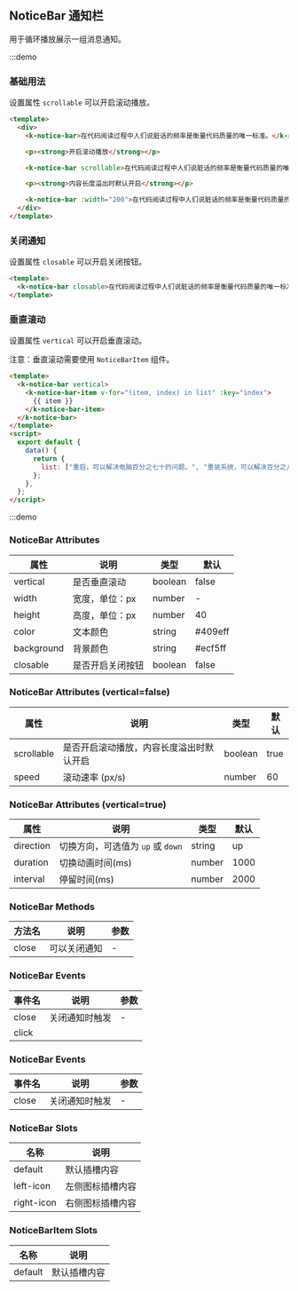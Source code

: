 ## NoticeBar 通知栏

用于循环播放展示一组消息通知。

:::demo

### 基础用法

设置属性 `scrollable` 可以开启滚动播放。

```html
<template>
  <div>
    <k-notice-bar>在代码阅读过程中人们说脏话的频率是衡量代码质量的唯一标准。</k-notice-bar>

    <p><strong>开启滚动播放</strong></p>

    <k-notice-bar scrollable>在代码阅读过程中人们说脏话的频率是衡量代码质量的唯一标准。</k-notice-bar>

    <p><strong>内容长度溢出时默认开启</strong></p>

    <k-notice-bar :width="200">在代码阅读过程中人们说脏话的频率是衡量代码质量的唯一标准。</k-notice-bar>
  </div>
</template>
```

### 关闭通知

设置属性 `closable` 可以开启关闭按钮。

```html
<template>
  <k-notice-bar closable>在代码阅读过程中人们说脏话的频率是衡量代码质量的唯一标准。</k-notice-bar>
</template>
```

### 垂直滚动

设置属性 `vertical` 可以开启垂直滚动。

注意：垂直滚动需要使用 `NoticeBarItem` 组件。

```html
<template>
  <k-notice-bar vertical>
    <k-notice-bar-item v-for="(item, index) in list" :key="index">
      {{ item }}
    </k-notice-bar-item>
  </k-notice-bar>
</template>
<script>
  export default {
    data() {
      return {
        list: ["重启，可以解决电脑百分之七十的问题。", "重装系统，可以解决百分之八十的问题。", "换个电脑，可以解决百分之九十的问题。", "解决掉提出bug的人，可以解决百分之一百的问题。"],
      };
    },
  };
</script>
```

:::demo

### NoticeBar Attributes

| 属性       | 说明             | 类型    | 默认     |
| ---------- | ---------------- | ------- | -------- |
| vertical   | 是否垂直滚动     | boolean | false    |
| width      | 宽度，单位：px   | number  | -        |
| height     | 高度，单位：px   | number  | 40       |
| color      | 文本颜色         | string  | \#409eff |
| background | 背景颜色         | string  | \#ecf5ff |
| closable   | 是否开启关闭按钮 | boolean | false    |

### NoticeBar Attributes (vertical=false)

| 属性       | 说明                                     | 类型    | 默认 |
| ---------- | ---------------------------------------- | ------- | ---- |
| scrollable | 是否开启滚动播放，内容长度溢出时默认开启 | boolean | true |
| speed      | 滚动速率 (px/s)                          | number  | 60   |

### NoticeBar Attributes (vertical=true)

| 属性      | 说明                              | 类型   | 默认 |
| --------- | --------------------------------- | ------ | ---- |
| direction | 切换方向，可选值为 `up` 或 `down` | string | up   |
| duration  | 切换动画时间(ms)                  | number | 1000 |
| interval  | 停留时间(ms)                      | number | 2000 |

### NoticeBar Methods

| 方法名 | 说明         | 参数 |
| ------ | ------------ | ---- |
| close  | 可以关闭通知 | -    |

### NoticeBar Events

| 事件名 | 说明           | 参数 |
| ------ | -------------- | ---- |
| close  | 关闭通知时触发 | -    |
| click  |                |      |

### NoticeBar Events

| 事件名 | 说明           | 参数 |
| ------ | -------------- | ---- |
| close  | 关闭通知时触发 | -    |

### NoticeBar Slots

| 名称       | 说明             |
| ---------- | ---------------- |
| default    | 默认插槽内容     |
| left-icon  | 左侧图标插槽内容 |
| right-icon | 右侧图标插槽内容 |

### NoticeBarItem Slots

| 名称    | 说明         |
| ------- | ------------ |
| default | 默认插槽内容 |
